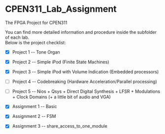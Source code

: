 # CPEN311_Lab_Assignment
The FPGA Project for CPEN311

You can find more detailed information and procedure inside the subfolder of each lab. <br />
Below is the project checklist:

 - [x] Project 1 -- Tone Organ
 - [x] Project 2 -- Simple iPod (Finite State Machines)
 - [x] Project 3 -- Simple iPod with Volume Indication (Embedded processors)
 - [ ] Project 4 -- Codebreaking (Hardware Acceleration/Parallel processing)
 - [ ] Project 5 -- Nios + Qsys + Direct Digital Synthesis + LFSR + Modulations + Clock Domains (+ a little bit of audio and VGA)

 - [x] Assignment 1 -- Basic
 - [x] Assignment 2 -- FSM
 - [x] Assignment 3 -- share_access_to_one_module
